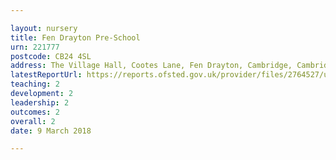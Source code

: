 ```yaml
---

layout: nursery
title: Fen Drayton Pre-School
urn: 221777
postcode: CB24 4SL
address: The Village Hall, Cootes Lane, Fen Drayton, Cambridge, Cambridgeshire, CB24 4SL
latestReportUrl: https://reports.ofsted.gov.uk/provider/files/2764527/urn/221777.pdf
teaching: 2
development: 2
leadership: 2
outcomes: 2
overall: 2
date: 9 March 2018

---
```

